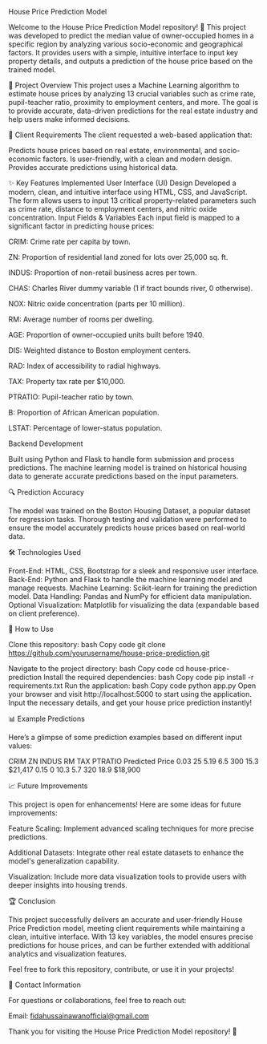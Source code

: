 House Price Prediction Model

Welcome to the House Price Prediction Model repository! 🎉
This project was developed to predict the median value of owner-occupied homes in a specific region by analyzing various socio-economic and geographical factors. It provides users with a simple, intuitive interface to input key property details, and outputs a prediction of the house price based on the trained model.

📄 Project Overview
This project uses a Machine Learning algorithm to estimate house prices by analyzing 13 crucial variables such as crime rate, pupil-teacher ratio, proximity to employment centers, and more. The goal is to provide accurate, data-driven predictions for the real estate industry and help users make informed decisions.

🎯 Client Requirements
The client requested a web-based application that:

Predicts house prices based on real estate, environmental, and socio-economic factors.
Is user-friendly, with a clean and modern design.
Provides accurate predictions using historical data.

✨ Key Features Implemented
User Interface (UI) Design
Developed a modern, clean, and intuitive interface using HTML, CSS, and JavaScript.
The form allows users to input 13 critical property-related parameters such as crime rate, distance to employment centers, and nitric oxide concentration.
Input Fields & Variables
Each input field is mapped to a significant factor in predicting house prices:

CRIM: Crime rate per capita by town.

ZN: Proportion of residential land zoned for lots over 25,000 sq. ft.

INDUS: Proportion of non-retail business acres per town.

CHAS: Charles River dummy variable (1 if tract bounds river, 0 otherwise).

NOX: Nitric oxide concentration (parts per 10 million).

RM: Average number of rooms per dwelling.

AGE: Proportion of owner-occupied units built before 1940.

DIS: Weighted distance to Boston employment centers.

RAD: Index of accessibility to radial highways.

TAX: Property tax rate per $10,000.

PTRATIO: Pupil-teacher ratio by town.

B: Proportion of African American population.

LSTAT: Percentage of lower-status population.

Backend Development

Built using Python and Flask to handle form submission and process predictions.
The machine learning model is trained on historical housing data to generate accurate predictions based on the input parameters.

🔍 Prediction Accuracy

The model was trained on the Boston Housing Dataset, a popular dataset for regression tasks.
Thorough testing and validation were performed to ensure the model accurately predicts house prices based on real-world data.

🛠 Technologies Used

Front-End: HTML, CSS, Bootstrap for a sleek and responsive user interface.
Back-End: Python and Flask to handle the machine learning model and manage requests.
Machine Learning: Scikit-learn for training the prediction model.
Data Handling: Pandas and NumPy for efficient data manipulation.
Optional Visualization: Matplotlib for visualizing the data (expandable based on client preference).

🚀 How to Use

Clone this repository:
bash
Copy code
git clone https://github.com/yourusername/house-price-prediction.git

Navigate to the project directory:
bash
Copy code
cd house-price-prediction
Install the required dependencies:
bash
Copy code
pip install -r requirements.txt
Run the application:
bash
Copy code
python app.py
Open your browser and visit http://localhost:5000 to start using the application. Input the necessary details, and get your house price prediction instantly!

📊 Example Predictions

Here’s a glimpse of some prediction examples based on different input values:

CRIM	ZN	INDUS	RM	TAX	PTRATIO	Predicted Price
0.03	25	5.19	6.5	300	15.3	$21,417
0.15	0	10.3	5.7	320	18.9	$18,900

📈 Future Improvements

This project is open for enhancements! Here are some ideas for future improvements:

Feature Scaling: Implement advanced scaling techniques for more precise predictions.

Additional Datasets: Integrate other real estate datasets to enhance the model's generalization capability.

Visualization: Include more data visualization tools to provide users with deeper insights into housing trends.

🏆 Conclusion

This project successfully delivers an accurate and user-friendly House Price Prediction model, meeting client requirements while maintaining a clean, intuitive interface. With 13 key variables, the model ensures precise predictions for house prices, and can be further extended with additional analytics and visualization features.

Feel free to fork this repository, contribute, or use it in your projects!

📧 Contact Information

For questions or collaborations, feel free to reach out:

Email: fidahussainawanofficial@gmail.com

Thank you for visiting the House Price Prediction Model repository! 👋
